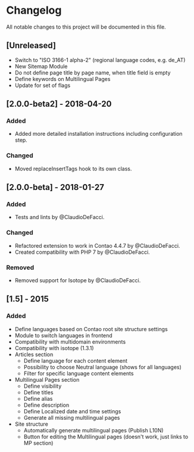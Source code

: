 # Changelog
All notable changes to this project will be documented in this file.

## [Unreleased]
- Switch to "ISO 3166-1 alpha-2" (regional language codes, e.g. de_AT)
- New Sitemap Module
- Do not define page title by page name, when title field is empty
- Define keywords on Multilingual Pages
- Update for set of flags

## [2.0.0-beta2] - 2018-04-20
### Added
- Added more detailed installation instructions including configuration step.

### Changed
- Moved replaceInsertTags hook to its own class.

## [2.0.0-beta] - 2018-01-27
### Added
- Tests and lints by @ClaudioDeFacci.

### Changed
- Refactored extension to work in Contao 4.4.7 by @ClaudioDeFacci.
- Created compatibility with PHP 7 by @ClaudioDeFacci.

### Removed
- Removed support for Isotope by @ClaudioDeFacci.

## [1.5] - 2015
### Added
- Define languages based on Contao root site structure settings
- Module to switch languages in frontend
- Compatibility with multidomain environments
- Compatibility with isotope (1.3.1)
- Articles section
    - Define language for each content element
    - Possibility to choose Neutral language (shows for all languages)
    - Filter for specific language content elements
- Multilingual Pages section
    - Define visibility
    - Define titles
    - Define alias
    - Define description
    - Define Localized date and time settings
    - Generate all missing multilingual pages
- Site structure
    - Automatically generate multilingual pages (Publish L10N)
    - Button for editing the Multilingual pages (doesn't work, just links to MP section)

